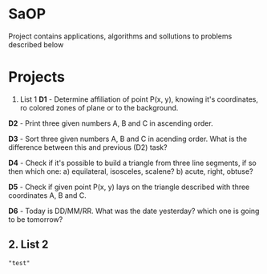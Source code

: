 # SaOP
Project contains applications, algorithms and sollutions to problems described below


# Projects
1. List 1
**D1** - Determine affiliation of point P(x, y), knowing it's coordinates, ro colored zones of plane or to the background.

**D2** - Print three given numbers A, B and C  in ascending order.

**D3** - Sort three given numbers A, B and C in acending order. What is the difference between this and previous (D2) task?

**D4** - Check if it's possible to build a triangle from three line segments, if so then which one:
a) equilateral, isosceles, scalene?
b) acute, right, obtuse?

**D5** - Check if given point P(x, y) lays on the triangle described with three coordinates A, B and C.

**D6** - Today is DD/MM/RR. What was the date yesterday? which one is going to be tomorrow?
## 2. List 2
	"test"
